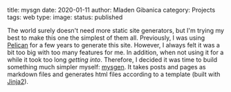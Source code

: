 title: mysgn
date: 2020-01-11
author: Mladen Gibanica
category: Projects
tags: web
type: 
image: 
status: published

The world surely doesn't need more static site generators, but I'm trying my best to make this one the simplest of them all. Previously, I was using <a href="https://blog.getpelican.com/" target="_blank">Pelican</a> for a few years to generate this site. However, I always felt it was a bit too big with too many features for me. In addition, when not using it for a while it took too long *getting into*. Therefore, I decided it was time to build something much simpler myself: <a href="https://github.com/mgcth/mysgen" target="_blank">mysgen</a>. It takes posts and pages as markdown files and generates html files according to a template (built with <a href="https://jinja.palletsprojects.com/" target="_blank">Jinja2</a>).